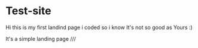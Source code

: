 # Test-site

Hi this is my first landind page  i coded so i know It's not so good as Yours :)

It's  a simple landing page ///
